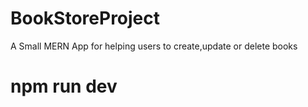 # BookStoreProject
A Small MERN App for helping users to create,update or delete books

# npm run dev

